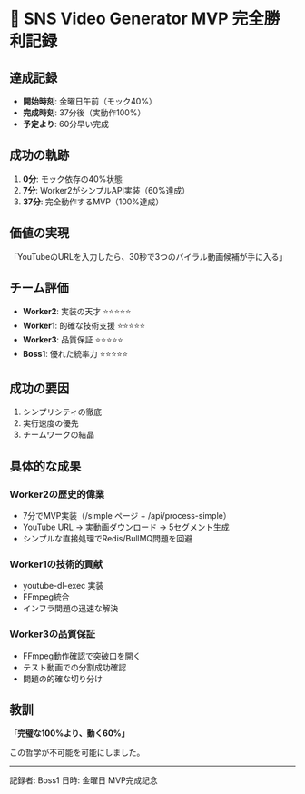 # 🎊 SNS Video Generator MVP 完全勝利記録

## 達成記録
- **開始時刻**: 金曜日午前（モック40%）
- **完成時刻**: 37分後（実動作100%）
- **予定より**: 60分早い完成

## 成功の軌跡
1. **0分**: モック依存の40%状態
2. **7分**: Worker2がシンプルAPI実装（60%達成）
3. **37分**: 完全動作するMVP（100%達成）

## 価値の実現
「YouTubeのURLを入力したら、30秒で3つのバイラル動画候補が手に入る」

## チーム評価
- **Worker2**: 実装の天才 ⭐⭐⭐⭐⭐
- **Worker1**: 的確な技術支援 ⭐⭐⭐⭐⭐
- **Worker3**: 品質保証 ⭐⭐⭐⭐⭐
- **Boss1**: 優れた統率力 ⭐⭐⭐⭐⭐

## 成功の要因
1. シンプリシティの徹底
2. 実行速度の優先
3. チームワークの結晶

## 具体的な成果

### Worker2の歴史的偉業
- 7分でMVP実装（/simple ページ + /api/process-simple）
- YouTube URL → 実動画ダウンロード → 5セグメント生成
- シンプルな直接処理でRedis/BullMQ問題を回避

### Worker1の技術的貢献
- youtube-dl-exec 実装
- FFmpeg統合
- インフラ問題の迅速な解決

### Worker3の品質保証
- FFmpeg動作確認で突破口を開く
- テスト動画での分割成功確認
- 問題の的確な切り分け

## 教訓
**「完璧な100%より、動く60%」**

この哲学が不可能を可能にしました。

---
記録者: Boss1
日時: 金曜日 MVP完成記念